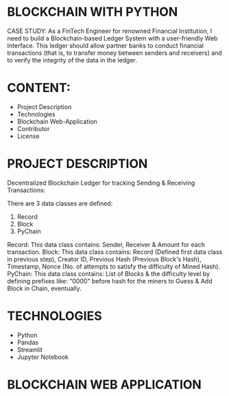 # BLOCKCHAIN WITH PYTHON

CASE STUDY: As a FinTech Engineer for renowned Financial Institution, I need to build a Blockchain-based Ledger System with a user-friendly Web Interface. This ledger should allow partner banks to conduct financial transactions (that is, to transfer money between senders and receivers) and to verify the integrity of the data in the ledger.

# CONTENT:
- Project Description
- Technologies
- Blockchain Web-Application
- Contributor
- License

# PROJECT DESCRIPTION
Decentralized Blockchain Ledger for tracking Sending & Receiving Transactions:

There are 3 data classes are defined:
1. Record
2. Block
3. PyChain

Record: This data class contains: Sender, Receiver & Amount for each transaction.
Block: This data class contains: Record (Defined first data class in previous step), Creator ID, Previous Hash (Previous Block's Hash), Timestamp, Nonce (No. of attempts to satisfy the difficulty of Mined Hash).
PyChain: This data class contains: List of Blocks & the difficulty level by defining prefixes like: "0000" before hash for the miners to Guess & Add Block in Chain, eventually. 

# TECHNOLOGIES
- Python
- Pandas
- Streamlit
- Jupyter Notebook

# BLOCKCHAIN WEB APPLICATION
